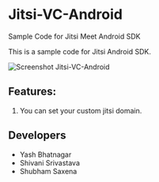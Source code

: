 # Jitsi-VC-Android
Sample Code for Jitsi Meet Android SDK

This is a sample code for Jitsi Android SDK.

![Screenshot Jitsi-VC-Android](https://raw.githubusercontent.com/shubham2110/Jitsi-VC-Android/master/arts/screenshot.jpg)


## Features:
 1. You can set your custom jitsi domain. 


## Developers
 * Yash Bhatnagar
 * Shivani Srivastava
 * Shubham Saxena
